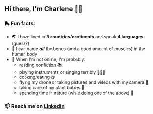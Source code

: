 ## Hi there, I'm Charlene 👋🏼
 
 ### 🛼 Fun facts: 
 - 🌏 I have lived in **3 countries/continents** and speak **4 languages** (guess?)
 - 💬 I can name ***all*** the bones (and a good amount of muscles) in the human body
 - 🪷 When I'm not online, I'm probably:
   - reading nonfiction 📚
   - playing instruments or singing terribly 🎤🎸🎶
   - cooking/eating 😋
   - flying my drone or taking pictures and videos with my camera 📸
   - taking care of my plant babies 🌺
   - spending time in nature (while doing one of the above) 🌿
 
 ### 📫 Reach me on [LinkedIn](https://www.linkedin.com/in/cjlava/)

<!--
**charlenecodes/charlenecodes** is a ✨ _special_ ✨ repository because its `README.md` (this file) appears on your GitHub profile.

Here are some ideas to get you started:

- 🔭 I’m currently working on ...
- 🌱 I’m currently learning ...
- 👯 I’m looking to collaborate on ...
- 🤔 I’m looking for help with ...
- 💬 Ask me about ...
- 📫 How to reach me: ...
- 😄 Pronouns: ...
- ⚡ Fun fact: ...
-->
